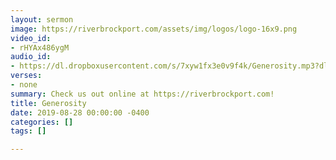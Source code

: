 ```yaml
---
layout: sermon
image: https://riverbrockport.com/assets/img/logos/logo-16x9.png
video_id:
- rHYAx486ygM
audio_id:
- https://dl.dropboxusercontent.com/s/7xyw1fx3e0v9f4k/Generosity.mp3?dl=0
verses:
- none
summary: Check us out online at https://riverbrockport.com!
title: Generosity
date: 2019-08-28 00:00:00 -0400
categories: []
tags: []

---
```

